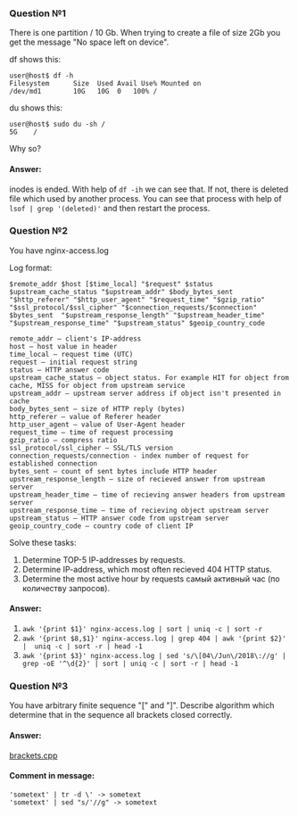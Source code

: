 ### Question №1

There is one partition / 10 Gb.
When trying to create a file of size 2Gb you get the message "No space left on device".

df shows this:
```
user@host$ df -h
Filesystem      Size  Used Avail Use% Mounted on
/dev/md1        10G   10G  0   100% /
```
du shows this:
```
user@host$ sudo du -sh /
5G    /
```

Why so?

#### Answer:

inodes is ended. With help of `df -ih` we can see that. If not, there is deleted file which used by another process. You can see that process with help of `lsof | grep '(deleted)'` and then restart the process.


### Question №2

You have nginx-access.log

Log format:
```
$remote_addr $host [$time_local] "$request" $status $upstream_cache_status "$upstream_addr" $body_bytes_sent "$http_referer" "$http_user_agent" "$request_time" "$gzip_ratio" "$ssl_protocol/$ssl_cipher" "$connection_requests/$connection" $bytes_sent  "$upstream_response_length" "$upstream_header_time" "$upstream_response_time" "$upstream_status" $geoip_country_code
```
	remote_addr — client's IP-address
	host — host value in header
	time_local — request time (UTC)
	request — initial request string
	status — HTTP answer code
	upstream_cache_status — object status. For example HIT for object from cache, MISS for object from upstream service
	upstream_addr — upstream server address if object isn't presented in cache
	body_bytes_sent — size of HTTP reply (bytes)
	http_referer — value of Referer header
	http_user_agent — value of User-Agent header
	request_time — time of request processing
	gzip_ratio — compress ratio
	ssl_protocol/ssl_cipher — SSL/TLS version
	connection_requests/connection - index number of request for established connection
	bytes_sent — count of sent bytes include HTTP header
	upstream_response_length — size of recieved answer from upstream server
	upstream_header_time — time of recieving answer headers from upstream server
	upstream_response_time — time of recieving object upstream server
	upstream_status — HTTP answer code from upstream server
	geoip_country_code — country code of client IP

Solve these tasks:
1. Determine TOP-5 IP-addresses by requests.
2. Determine IP-address, which most often recieved 404 HTTP status.
3. Determine the most active hour by requests самый активный час (по количеству запросов).

#### Answer:
1. `awk '{print $1}' nginx-access.log | sort | uniq -c | sort -r`
2. `awk '{print $8,$1}' nginx-access.log | grep 404 | awk '{print $2}' |  uniq -c | sort -r | head -1`
3. `awk '{print $3}' nginx-access.log | sed 's/\[04\/Jun\/2018\://g' | grep -oE '^\d{2}' | sort | uniq -c | sort -r | head -1`


### Question №3

You have arbitrary finite sequence "[" and "]".
Describe algorithm which determine that in the sequence all brackets closed correctly.

#### Answer:
[brackets.cpp](brackets.cpp)

#### Comment in message:
```
'sometext' | tr -d \' -> sometext
'sometext' | sed "s/'//g" -> sometext
```